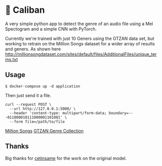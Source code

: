 # 🧜 Caliban

A very simple python app to detect the genre of an audio file using a Mel Spectogram and a simple CNN with PyTorch.

Currently we're trained with just 10 Geners using the GTZAN data set, but working to retrain on the Million Songs dataset for a wider array of results and geners. As shown here http://millionsongdataset.com/sites/default/files/AdditionalFiles/unique_terms.txt

## Usage
```
$ docker-compose up -d application
```

Then just send it a file.
```
curl --request POST \
  --url http://127.0.0.1:5000/ \
  --header 'content-type: multipart/form-data; boundary=---011000010111000001101001' \
  --form file=/path/to/file
```

[Million Songs](https://aws.amazon.com/datasets/million-song-dataset/)
[GTZAN Genre Collection](http://marsyas.info/downloads/datasets.html) 

## Thanks
Big thanks for [cetinsame](https://github.com/cetinsame) for the work on the original model.
